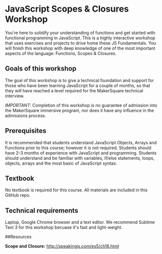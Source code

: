 # JavaScript Scopes & Closures Workshop

You're here to solidify your understanding of functions and get started with functional programming in JavaScript. This is a highly interactive workshop that uses exercises and projects to drive home these JS Fundamentals. You will finish this workshop with deep knowledge of one of the most important aspects of the language: Functions, Scopes & Closures.


## Goals of this workshop

The goal of this workshop is to give a technical foundation and support for those who have been learning JavaScript for a couple of months, so that they will have reached a level required for the MakerSquare technical interview.

*IMPORTANT*: Completion of this workshop is no guarantee of admission into the MakerSquare immersive program, nor does it have any influence in the admissions process.

## Prerequisites

It is recommended that students understand JavaScript Objects, Arrays and Functions prior to this course; however it is not required. Students should have 2-3 months of experience with JavaScript and programming. Students should understand and be familiar with variables, if/else statements, loops, objects, arrays and the most basic of JavaScript syntax.

## Textbook

No textbook is required for this course. All materials are included in this GitHub repo.

## Technical requirements

Laptop, Google Chrome browser and a text editor. We recommend Sublime Text 3 for this workshop becuase it's fast and light-weight.


##Resources

**Scope and Closure:** http://speakingjs.com/es5/ch16.html
